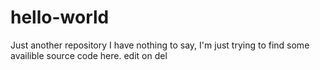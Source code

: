 # hello-world
Just another repository
I have nothing to say, I'm just trying to find some availible source code here. 
 edit on del